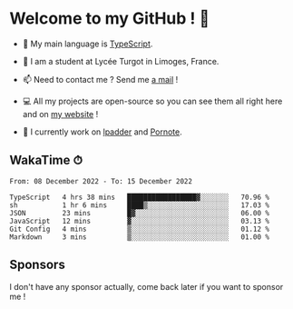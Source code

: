 # Welcome to my GitHub ! 🌃

- 🔭 My main language is [TypeScript](https://www.typescriptlang.org/).

- 🌱 I am a student at Lycée Turgot in Limoges, France.

- 📫 Need to contact me ? Send me <a href="mailto:mikkel@milescode.dev">a mail</a> !

- 💻 All my projects are open-source so you can see them all right here and on <a href="https://www.vexcited.ml">my website</a> !

- 👀 I currently work on [lpadder](https://github.com/Vexcited/lpadder) and [Pornote](https://github.com/Vexcited/Pornote).

## WakaTime ⏱

<!--START_SECTION:waka-->

```text
From: 08 December 2022 - To: 15 December 2022

TypeScript   4 hrs 38 mins   █████████████████▓░░░░░░░   70.96 %
sh           1 hr 6 mins     ████▒░░░░░░░░░░░░░░░░░░░░   17.03 %
JSON         23 mins         █▓░░░░░░░░░░░░░░░░░░░░░░░   06.00 %
JavaScript   12 mins         ▓░░░░░░░░░░░░░░░░░░░░░░░░   03.13 %
Git Config   4 mins          ▒░░░░░░░░░░░░░░░░░░░░░░░░   01.12 %
Markdown     3 mins          ▒░░░░░░░░░░░░░░░░░░░░░░░░   01.00 %
```

<!--END_SECTION:waka-->

## Sponsors

I don't have any sponsor actually, come back later if you want to sponsor me !
